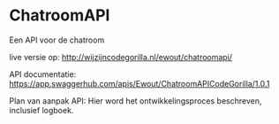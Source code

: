 # ChatroomAPI

Een API voor de chatroom

live versie op: http://wijzijncodegorilla.nl/ewout/chatroomapi/

API documentatie: https://app.swaggerhub.com/apis/Ewout/ChatroomAPICodeGorilla/1.0.1

Plan van aanpak API: Hier word het ontwikkelingsproces beschreven, inclusief logboek.
